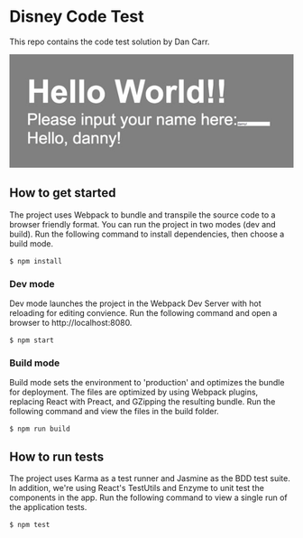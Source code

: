 # Disney Code Test

This repo contains the code test solution by Dan Carr.

![Screenshot](/img/disney-code-solution.jpg)

## How to get started

The project uses Webpack to bundle and transpile the source code to a browser friendly format. You can run the project in two modes (dev and build). Run the following command to install dependencies, then choose a build mode.

```
$ npm install
```

### Dev mode

Dev mode launches the project in the Webpack Dev Server with hot reloading for editing convience. Run the following command and open a browser to http://localhost:8080.

```
$ npm start
```

### Build mode

Build mode sets the environment to 'production' and optimizes the bundle for deployment. The files are optimized by using Webpack plugins, replacing React with Preact, and GZipping the resulting bundle. Run the following command and view the files in the build folder.

```
$ npm run build
```

## How to run tests

The project uses Karma as a test runner and Jasmine as the BDD test suite. In addition, we're using React's TestUtils and Enzyme to unit test the components in the app. Run the following command to view a single run of the application tests.

```
$ npm test
```
